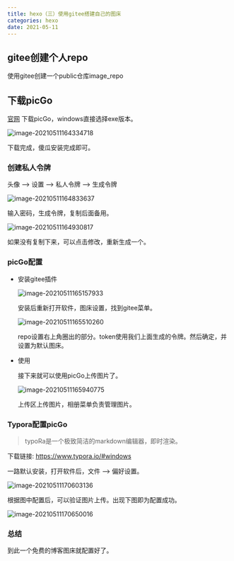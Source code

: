 ```yaml
---
title: hexo（三）使用gitee搭建自己的图床
categories: hexo
date: 2021-05-11
---
```


## gitee创建个人repo

使用gitee创建一个public仓库image_repo

## 下载picGo

  [官网](https://molunerfinn.com/PicGo/) 下载picGo，windows直接选择exe版本。

![image-20210511164334718](https://gitee.com/ruocy/image_repo/raw/master/images/image-20210511164334718.png)

下载完成，傻瓜安装完成即可。

<!-- more -->

### 创建私人令牌

头像 --> 设置 --> 私人令牌 --> 生成令牌

![image-20210511164833637](https://gitee.com/ruocy/image_repo/raw/master/images/image-20210511164833637.png)

输入密码，生成令牌，复制后面备用。

![image-20210511164930817](https://gitee.com/ruocy/image_repo/raw/master/images/image-20210511164930817.png)

如果没有复制下来，可以点击修改，重新生成一个。

### picGo配置

+ 安装gitee插件

  ![image-20210511165157933](https://gitee.com/ruocy/image_repo/raw/master/images/image-20210511165157933.png)

  安装后重新打开软件，图床设置，找到gitee菜单。

  ![image-20210511165510260](https://gitee.com/ruocy/image_repo/raw/master/images/image-20210511165510260.png)

  repo设置右上角圈出的部分。token使用我们上面生成的令牌。然后确定，并设置为默认图床。

+ 使用

  接下来就可以使用picGo上传图片了。

  ![image-20210511165940775](https://gitee.com/ruocy/image_repo/raw/master/images/image-20210511165940775.png)

  

  上传区上传图片，相册菜单负责管理图片。

### Typora配置picGo

> typoRa是一个极致简洁的markdown编辑器，即时渲染。

下载链接: https://www.typora.io/#windows

一路默认安装，打开软件后，文件 --> 偏好设置。

![image-20210511170603136](https://gitee.com/ruocy/image_repo/raw/master/images/image-20210511170603136.png)

根据图中配置后，可以验证图片上传。出现下图即为配置成功。

![image-20210511170650016](https://gitee.com/ruocy/image_repo/raw/master/images/image-20210511170650016.png)



### 总结

到此一个免费的博客图床就配置好了。

